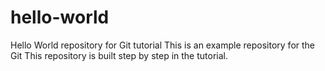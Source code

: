 # hello-world
Hello World repository for Git tutorial
This is an example repository for the Git
This repository is built step by step in the tutorial.

